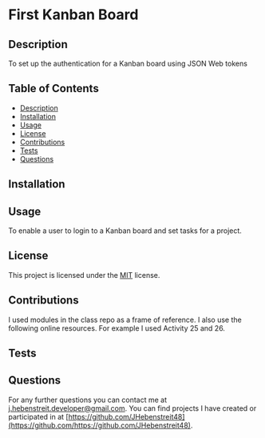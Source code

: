 # First Kanban Board

## Description

To set up the authentication for a Kanban board using JSON Web tokens

## Table of Contents

- [Description](#description)
- [Installation](#installation)
- [Usage](#usage)
- [License](#license)
- [Contributions](#contributions)
- [Tests](#tests)
- [Questions](#questions)

## Installation

## Usage

To enable a user to login to a Kanban board and set tasks for a project.

## License
  This project is licensed under the [MIT](https://opensource.org/license/MIT) license.

## Contributions

I used modules in the class repo as a frame of reference. I also use the following online resources. For example I used Activity 25 and 26.

## Tests
  
## Questions

For any further questions you can contact me at [j.hebenstreit.developer@gmail.com](mailto:j.hebenstreit.developer@gmail.com). You can find projects I have created or participated in at [https://github.com/JHebenstreit48](https://github.com/https://github.com/JHebenstreit48).

